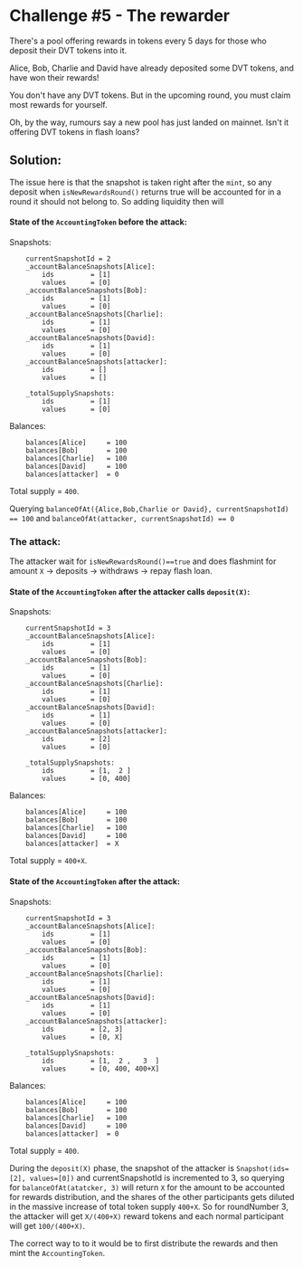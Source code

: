 # Challenge #5 - The rewarder

There's a pool offering rewards in tokens every 5 days for those who deposit their DVT tokens into it.

Alice, Bob, Charlie and David have already deposited some DVT tokens, and have won their rewards!

You don't have any DVT tokens. But in the upcoming round, you must claim most rewards for yourself.

Oh, by the way, rumours say a new pool has just landed on mainnet. Isn't it offering DVT tokens in flash loans? 

## Solution:

The issue here is that the snapshot is taken right after the ``mint``, so any deposit when ``isNewRewardsRound()`` returns true will be accounted for in a round it should not belong to. So adding liquidity then will 

#### State of the ``AccountingToken`` before the attack:
Snapshots:
```
    currentSnapshotId = 2
    _accountBalanceSnapshots[Alice]:
        ids         = [1]
        values      = [0]
    _accountBalanceSnapshots[Bob]:
        ids         = [1]
        values      = [0]
    _accountBalanceSnapshots[Charlie]:
        ids         = [1]
        values      = [0]
    _accountBalanceSnapshots[David]:
        ids         = [1]
        values      = [0]
    _accountBalanceSnapshots[attacker]:
        ids         = []
        values      = []

    _totalSupplySnapshots:
        ids         = [1]
        values      = [0]
```

Balances:
```
    balances[Alice]     = 100
    balances[Bob]       = 100
    balances[Charlie]   = 100
    balances[David]     = 100
    balances[attacker]  = 0
```

Total supply = ``400``.

Querying ``balanceOfAt({Alice,Bob,Charlie or David}, currentSnapshotId) == 100`` and ``balanceOfAt(attacker, currentSnapshotId) == 0``

### The attack:

The attacker wait for ``isNewRewardsRound()==true`` and does flashmint for amount ``X`` -> deposits -> withdraws -> repay flash loan.

#### State of the ``AccountingToken`` after the attacker calls ``deposit(X)``:
Snapshots:
```
    currentSnapshotId = 3
    _accountBalanceSnapshots[Alice]:
        ids         = [1]
        values      = [0]
    _accountBalanceSnapshots[Bob]:
        ids         = [1]
        values      = [0]
    _accountBalanceSnapshots[Charlie]:
        ids         = [1]
        values      = [0]
    _accountBalanceSnapshots[David]:
        ids         = [1]
        values      = [0]
    _accountBalanceSnapshots[attacker]:
        ids         = [2]
        values      = [0]

    _totalSupplySnapshots:
        ids         = [1,  2 ]
        values      = [0, 400]
```

Balances:
```
    balances[Alice]     = 100
    balances[Bob]       = 100
    balances[Charlie]   = 100
    balances[David]     = 100
    balances[attacker]  = X
```

Total supply = ``400+X``.

#### State of the ``AccountingToken`` after the attack:
Snapshots:
```
    currentSnapshotId = 3
    _accountBalanceSnapshots[Alice]:
        ids         = [1]
        values      = [0]
    _accountBalanceSnapshots[Bob]:
        ids         = [1]
        values      = [0]
    _accountBalanceSnapshots[Charlie]:
        ids         = [1]
        values      = [0]
    _accountBalanceSnapshots[David]:
        ids         = [1]
        values      = [0]
    _accountBalanceSnapshots[attacker]:
        ids         = [2, 3]
        values      = [0, X]

    _totalSupplySnapshots:
        ids         = [1,  2 ,   3  ]
        values      = [0, 400, 400+X]
```

Balances:
```
    balances[Alice]     = 100
    balances[Bob]       = 100
    balances[Charlie]   = 100
    balances[David]     = 100
    balances[attacker]  = 0
```

Total supply = ``400``.

During the ``deposit(X)`` phase, the snapshot of the attacker is ``Snapshot(ids=[2], values=[0])`` and currentSnapshotId is incremented to 3, so querying for ``balanceOfAt(atatcker, 3)`` will return ``X`` for the amount to be accounted for rewards distribution, and the shares of the other participants gets diluted in the massive increase of total token supply ``400+X``. So for roundNumber 3, the attacker will get ``X/(400+X)`` reward tokens and each normal participant will get ``100/(400+X)``.

The correct way to to it would be to first distribute the rewards and then mint the ``AccountingToken``.
